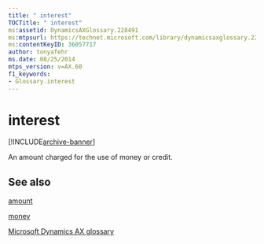 ```yaml
---
title: " interest"
TOCTitle: " interest"
ms:assetid: DynamicsAXGlossary.228491
ms:mtpsurl: https://technet.microsoft.com/library/dynamicsaxglossary.228491(v=AX.60)
ms:contentKeyID: 36057717
author: tonyafehr
ms.date: 08/25/2014
mtps_version: v=AX.60
f1_keywords:
- Glossary.interest
---
```


# interest


[!INCLUDE[archive-banner](includes/archive-banner.md)]

An amount charged for the use of money or credit.

## See also

[amount](amount.md)

[money](money.md)

[Microsoft Dynamics AX glossary](glossary/microsoft-dynamics-ax-glossary.md)

  


